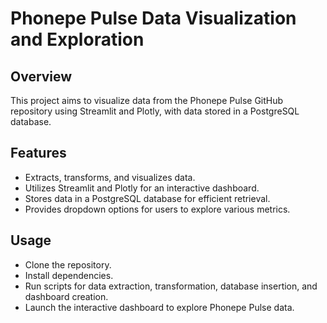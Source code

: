 # Phonepe Pulse Data Visualization and Exploration

## Overview
This project aims to visualize data from the Phonepe Pulse GitHub repository using Streamlit and Plotly, with data stored in a PostgreSQL database.

## Features
- Extracts, transforms, and visualizes data.
- Utilizes Streamlit and Plotly for an interactive dashboard.
- Stores data in a PostgreSQL database for efficient retrieval.
- Provides dropdown options for users to explore various metrics.

## Usage
- Clone the repository.
- Install dependencies.
- Run scripts for data extraction, transformation, database insertion, and dashboard creation.
- Launch the interactive dashboard to explore Phonepe Pulse data.
